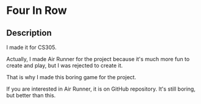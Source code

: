 # Four In Row

## Description
I made it for CS305.

Actually, I made Air Runner for the project because it's much more fun to create and play, but I was rejected to create it.

That is why I made this boring game for the project.

If you are interested in Air Runner, it is on GitHub repository. It's still boring, but better than this.

